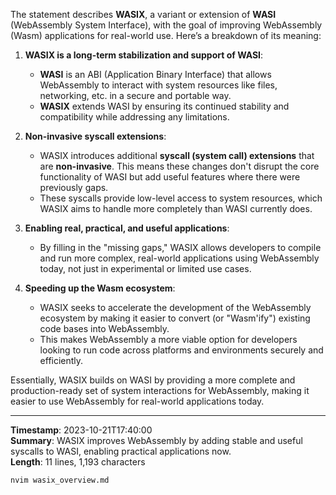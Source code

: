 The statement describes **WASIX**, a variant or extension of **WASI** (WebAssembly System Interface), with the goal of improving WebAssembly (Wasm) applications for real-world use. Here’s a breakdown of its meaning:

1. **WASIX is a long-term stabilization and support of WASI**:
   - **WASI** is an ABI (Application Binary Interface) that allows WebAssembly to interact with system resources like files, networking, etc. in a secure and portable way.
   - **WASIX** extends WASI by ensuring its continued stability and compatibility while addressing any limitations.

2. **Non-invasive syscall extensions**:
   - WASIX introduces additional **syscall (system call) extensions** that are **non-invasive**. This means these changes don't disrupt the core functionality of WASI but add useful features where there were previously gaps.
   - These syscalls provide low-level access to system resources, which WASIX aims to handle more completely than WASI currently does.

3. **Enabling real, practical, and useful applications**:
   - By filling in the "missing gaps," WASIX allows developers to compile and run more complex, real-world applications using WebAssembly today, not just in experimental or limited use cases.

4. **Speeding up the Wasm ecosystem**:
   - WASIX seeks to accelerate the development of the WebAssembly ecosystem by making it easier to convert (or "Wasm'ify") existing code bases into WebAssembly.
   - This makes WebAssembly a more viable option for developers looking to run code across platforms and environments securely and efficiently.

Essentially, WASIX builds on WASI by providing a more complete and production-ready set of system interactions for WebAssembly, making it easier to use WebAssembly for real-world applications today.

---

**Timestamp**: 2023-10-21T17:40:00  
**Summary**: WASIX improves WebAssembly by adding stable and useful syscalls to WASI, enabling practical applications now.  
**Length**: 11 lines, 1,193 characters  

```bash
nvim wasix_overview.md
```
